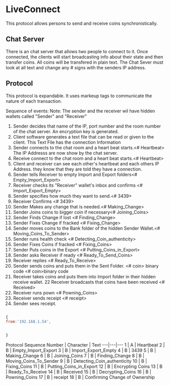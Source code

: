 # LiveConnect
This protocol allows persons to send and receive coins synchronistically. 


## Chat Server
There is an chat server that allows two people to connect to it. Once connected, the clients will start broadcasting info about their state and then transfer coins. 
All coins will be transfered in plain text. The Chat Sever must look at all text and change any # signs with the senders IP address.


## Protocol
This protocol is expandable.
It uses markeup tags to communicate the nature of each transaction.


Sequence of events: 
Note: The sender and the receiver wil have hidden wallets called "Sender" and "Receiver"
1. Sender decides that name of the IP, port number and the room number of the chat server. An encryption key is generated. 
2. Client software generates a text file that can be read or given to the client. This Text File has the connection Information 
3. Sender connects to the chat room and a heart beat starts.<# Heartbeat> The IP Addresss are now show by the chat server. 
4. Receive connect to the chat room and a heart beat starts.<# Heartbeat>
5. Client and receiver can see each other's heartbeat and each others IP Address. they know that they are told they have a connection. 
6. Sender tells Receiver to empty Import and Export folders<# Empty_Import_Export>
7. Receiver checks its "Receiver" wallet's inbox and confirms <# Import_Export_Empty>
8. Sender specifies how much they want to send.<# 3439>
9. Receiver Confirms <# 3439>
10. Sender Makes any change that is needed.<# Making_Change>
11. Sender Joins coins to bigger coin if necessary<# Joining_Coins>
12. Sender Finds Change if lost <# Finding_Change>
13. Sender Fixes Change if fracked <# Fixing_Change>
14. Sender moves coins to the Bank folder of the hidden Sender Wallet.<# Moving_Coins_To_Sender>
15. Sender runs health check <# Detecting_Coin_authenticity>
16. Sender Fixes Coins if fracked <# Fixing_Coins>
17. Sender Puts coins in the Export <# Putting_Coins_in_Export>
18. Sender asks Receiver if ready <# Ready_To_Send_Coins>
19. Receiver replies <# Ready_To_Receive>
20. Sender sends coins and puts them in the Sent Folder. <# coin> binary code </coin><# coin>binary code </coin>
21. Receiver takes coins and puts them into Import folder in their hidden receive wallet. 
22  Receiver broadcasts that coins have been received <# Received>
23. Receiver runs pown <# Powning_Coins>
24. Receiver sends receipt <# receipt>  </receipt>
25. Sender sees receipt. 

```javascript

{
from:'192.168.1.54',


}


```


Protocol
Sequence Number | Character | Text
---|---|---
1 | A | Heartbeat
2 | B | Empty_Import_Export
3 | B | Import_Export_Empty
4 | B | 3439
5 | B | Making_Change
6 | B | Joining_Coins
7 | B | Finding_Change
8 | B | Moving_Coins_To_Sender
9 | B | Detecting_Coin_authenticity
10 | B | Fixing_Coins
11 | B | Putting_Coins_in_Export
12 | B | Encrypting Coins
13 | B | Ready_To_Receive
14 | B | Received
15 | B | Decrypting_Coins
16 | B | Powning_Coins
17 | B | receipt
18 | B | Confirming Change of Ownership







